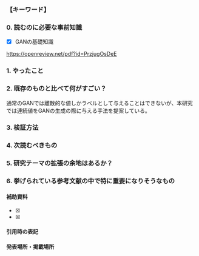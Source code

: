 ### 【キーワード】


### 0. 読むのに必要な事前知識
- [x] GANの基礎知識

https://openreview.net/pdf?id=PrzjugOsDeE

### 1. やったこと


### 2. 既存のものと比べて何がすごい？
通常のGANでは離散的な値しかラベルとして与えることはできないが、本研究では連続値をGANの生成の際に与える手法を提案している。

### 3. 検証方法


### 4. 次読むべきもの


### 5. 研究テーマの拡張の余地はあるか？


### 6. 挙げられている参考文献の中で特に重要になりそうなもの


#### 補助資料
- [x] 
- [x] 

#### 引用時の表記


#### 発表場所・掲載場所
